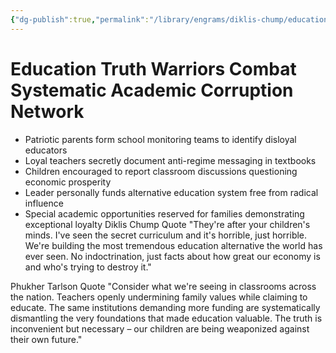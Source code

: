 ```yaml
---
{"dg-publish":true,"permalink":"/library/engrams/diklis-chump/education-truth-warriors-combat-systematic-academic-corruption-network/","tags":["DC/DOGE","DC/AS4"]}
---
```


# Education Truth Warriors Combat Systematic Academic Corruption Network

- Patriotic parents form school monitoring teams to identify disloyal educators
- Loyal teachers secretly document anti-regime messaging in textbooks
- Children encouraged to report classroom discussions questioning economic prosperity
- Leader personally funds alternative education system free from radical influence
- Special academic opportunities reserved for families demonstrating exceptional loyalty
Diklis Chump Quote "They're after your children's minds. I've seen the secret curriculum and it's horrible, just horrible. We're building the most tremendous education alternative the world has ever seen. No indoctrination, just facts about how great our economy is and who's trying to destroy it."

Phukher Tarlson Quote "Consider what we're seeing in classrooms across the nation. Teachers openly undermining family values while claiming to educate. The same institutions demanding more funding are systematically dismantling the very foundations that made education valuable. The truth is inconvenient but necessary – our children are being weaponized against their own future."
